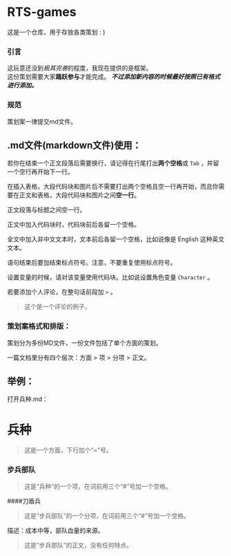 RTS-games
=

这是一个仓库，用于存放各类策划 : ) 

### 引言  

这玩意还没到*极其完善*的程度，我现在提供的是框架。  
这份策划需要大家**踊跃参与**才能完成。 
***不过添加新内容的时候最好按照已有格式进行添加。*** 

### 规范  

策划案一律提交md文件。

## .md文件(markdown文件)使用：

若你在结束一个正文段落后需要换行，请记得在行尾打出**两个空格**或 `Tab` ，并留一个空行再开始下一行。  

在插入表格，大段代码块和图片后不需要打出两个空格且空一行再开始，而且你需要在正文和表格，大段代码块和图片之间**空一行**。   

正文段落与标题之间空一行。  

正文中加入代码块时，代码块前后各留一个空格。  

全文中加入非中文文本时，文本前后各留一个空格，比如说像是 English 这种英文文本。

语句结束后要加结束标点符号。注意，不要重复使用标点符号。  

设置变量的时候，请对该变量使用代码块。比如说设置角色变量 `Character` 。

若要添加个人评论，在整句话前段加 `>` 。  
>这个是一个评论的例子。 

### 策划案格式和排版：
策划分为多份MD文件，一份文件包括了单个方面的策划。  

一篇文档里分有四个层次：方面 > 项 > 分项 > 正文。  

## 举例：
打开兵种.md：

兵种
=
> 这是一个方面，下行加个“=”号。  

### 步兵部队
> 这是“兵种”的一个项，在词前用三个“#”号加一个空格。  

####刀盾兵
> 这是“步兵部队”的一个分项，在词前用三个“#”号加一个空格。  

描述：成本中等，部队血量的来源。
> 这是“步兵部队”的正文，没有任何特点。
 
